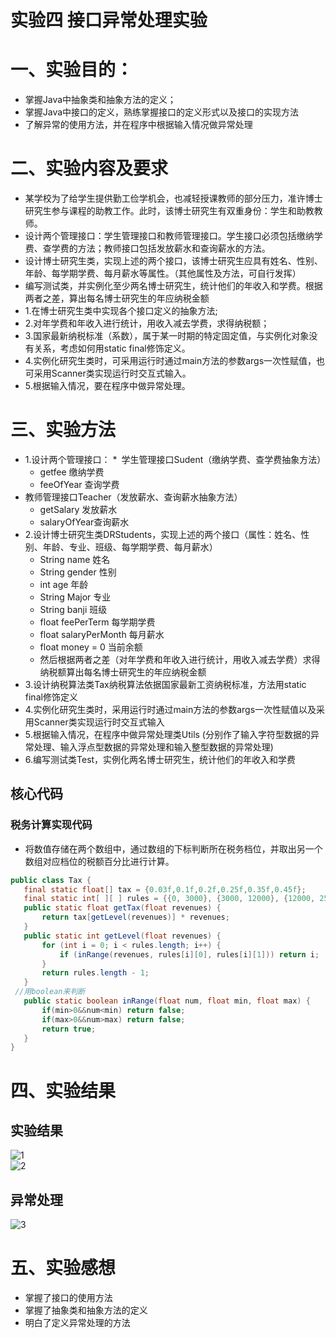 # 实验四 接口异常处理实验
# 一、实验目的：
* 掌握Java中抽象类和抽象方法的定义； 
* 掌握Java中接口的定义，熟练掌握接口的定义形式以及接口的实现方法
* 了解异常的使用方法，并在程序中根据输入情况做异常处理
# 二、实验内容及要求
* 某学校为了给学生提供勤工俭学机会，也减轻授课教师的部分压力，准许博士研究生参与课程的助教工作。此时，该博士研究生有双重身份：学生和助教教师。
* 设计两个管理接口：学生管理接口和教师管理接口。学生接口必须包括缴纳学费、查学费的方法；教师接口包括发放薪水和查询薪水的方法。
* 设计博士研究生类，实现上述的两个接口，该博士研究生应具有姓名、性别、年龄、每学期学费、每月薪水等属性。（其他属性及方法，可自行发挥）
* 编写测试类，并实例化至少两名博士研究生，统计他们的年收入和学费。根据两者之差，算出每名博士研究生的年应纳税金额
* 1.在博士研究生类中实现各个接口定义的抽象方法;
* 2.对年学费和年收入进行统计，用收入减去学费，求得纳税额；
* 3.国家最新纳税标准（系数），属于某一时期的特定固定值，与实例化对象没有关系，考虑如何用static  final修饰定义。
* 4.实例化研究生类时，可采用运行时通过main方法的参数args一次性赋值，也可采用Scanner类实现运行时交互式输入。
* 5.根据输入情况，要在程序中做异常处理。
# 三、实验方法
* 1.设计两个管理接口：
* 学生管理接口Sudent（缴纳学费、查学费抽象方法）
    * getfee     缴纳学费
    * feeOfYear  查询学费
* 教师管理接口Teacher（发放薪水、查询薪水抽象方法）
    * getSalary   发放薪水
    * salaryOfYear查询薪水
* 2.设计博士研究生类DRStudents，实现上述的两个接口（属性：姓名、性别、年龄、专业、班级、每学期学费、每月薪水）
    * String name           姓名
    * String gender         性别
    * int age               年龄
    * String Major          专业
    * String banji          班级
    * float feePerTerm      每学期学费
    * float salaryPerMonth  每月薪水
    * float money = 0       当前余额<br/> 
    * 然后根据两者之差（对年学费和年收入进行统计，用收入减去学费）求得纳税额算出每名博士研究生的年应纳税金额
* 3.设计纳税算法类Tax纳税算法依据国家最新工资纳税标准，方法用static final修饰定义
* 4.实例化研究生类时，采用运行时通过main方法的参数args一次性赋值以及采用Scanner类实现运行时交互式输入
* 5.根据输入情况，在程序中做异常处理类Utils (分别作了输入字符型数据的异常处理、输入浮点型数据的异常处理和输入整型数据的异常处理)
* 6.编写测试类Test，实例化两名博士研究生，统计他们的年收入和学费
##  核心代码
### 税务计算实现代码
* 将数值存储在两个数组中，通过数组的下标判断所在税务档位，并取出另一个数组对应档位的税额百分比进行计算。
```java
public class Tax {
   final static float[] tax = {0.03f,0.1f,0.2f,0.25f,0.35f,0.45f};
   final static int[ ][ ] rules = {{0, 3000}, {3000, 12000}, {12000, 25000}, {25000, 35000}, {35000, 55000}, {55000, 80000}, {80000, -1}};
   public static float getTax(float revenues) {
       return tax[getLevel(revenues)] * revenues;
   }
   public static int getLevel(float revenues) {
       for (int i = 0; i < rules.length; i++) {
           if (inRange(revenues, rules[i][0], rules[i][1])) return i;
       }
       return rules.length - 1;
   }
 //用boolean来判断
   public static boolean inRange(float num, float min, float max) {
	   if(min>0&&num<min) return false;
	   if(max>0&&num>max) return false;
	   return true;
   }
}
```
# 四、实验结果
## 实验结果
![1](https://github.com/wangjianwei-eng/java3/blob/main/src/%E6%B5%8B%E8%AF%951.JPG)<br/>
![2](https://github.com/wangjianwei-eng/java3/blob/main/src/%E6%B5%8B%E8%AF%952.JPG)
## 异常处理
![3](https://github.com/wangjianwei-eng/java3/blob/main/src/%E5%BC%82%E5%B8%B8%E5%A4%84%E7%90%86.JPG)
# 五、实验感想
* 掌握了接口的使用方法
* 掌握了抽象类和抽象方法的定义
* 明白了定义异常处理的方法
